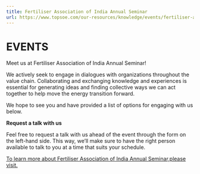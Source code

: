 ```yaml
---
title: Fertiliser Association of India Annual Seminar
url: https://www.topsoe.com/our-resources/knowledge/events/fertiliser-association-of-india-annual-seminar#form-bam
---
```


# EVENTS

Meet us at Fertiliser Association of India Annual Seminar!

We actively seek to engage in dialogues with organizations throughout the value chain. Collaborating and exchanging knowledge and experiences is essential for generating ideas and finding collective ways we can act together to help move the energy transition forward.

We hope to see you and have provided a list of options for engaging with us below.

**Request a talk with us**

Feel free to request a talk with us ahead of the event through the form on the left-hand side. This way, we’ll make sure to have the right person available to talk to you at a time that suits your schedule.

[To learn more about Fertiliser Association of India Annual Seminar,please visit.](https://www.faidelhi.org/)